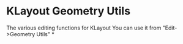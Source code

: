 # KLayout Geometry Utils

The various editing functions for KLayout
You can use it from "Edit->Geometry Utils"
* 